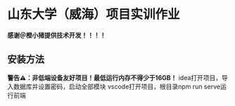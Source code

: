 # 山东大学（威海）项目实训作业
**感谢＠橙小猪提供技术开发！！！！**

## 安装方法
**警告⚠：非低端设备友好项目！最低运行内存不得少于16GB！**
idea打开项目，导入数据库并设置密码，启动全部模块
vscode打开项目，根目录npm run serve运行前端

